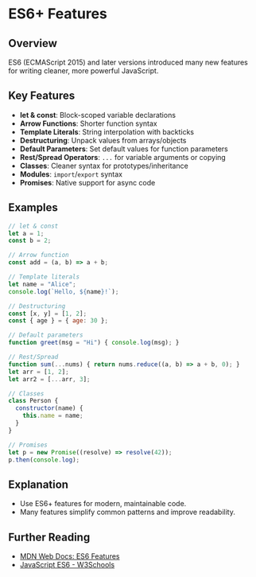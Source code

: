 
# ES6+ Features

## Overview
ES6 (ECMAScript 2015) and later versions introduced many new features for writing cleaner, more powerful JavaScript.

## Key Features
- **let & const**: Block-scoped variable declarations
- **Arrow Functions**: Shorter function syntax
- **Template Literals**: String interpolation with backticks
- **Destructuring**: Unpack values from arrays/objects
- **Default Parameters**: Set default values for function parameters
- **Rest/Spread Operators**: `...` for variable arguments or copying
- **Classes**: Cleaner syntax for prototypes/inheritance
- **Modules**: `import`/`export` syntax
- **Promises**: Native support for async code

## Examples
```js
// let & const
let a = 1;
const b = 2;

// Arrow function
const add = (a, b) => a + b;

// Template literals
let name = "Alice";
console.log(`Hello, ${name}!`);

// Destructuring
const [x, y] = [1, 2];
const { age } = { age: 30 };

// Default parameters
function greet(msg = "Hi") { console.log(msg); }

// Rest/Spread
function sum(...nums) { return nums.reduce((a, b) => a + b, 0); }
let arr = [1, 2];
let arr2 = [...arr, 3];

// Classes
class Person {
  constructor(name) {
    this.name = name;
  }
}

// Promises
let p = new Promise((resolve) => resolve(42));
p.then(console.log);
```

## Explanation
- Use ES6+ features for modern, maintainable code.
- Many features simplify common patterns and improve readability.

## Further Reading
- [MDN Web Docs: ES6 Features](https://developer.mozilla.org/en-US/docs/Web/JavaScript/New_in_JavaScript/ECMAScript_2015_support_in_Mozilla)
- [JavaScript ES6 - W3Schools](https://www.w3schools.com/js/js_es6.asp)
